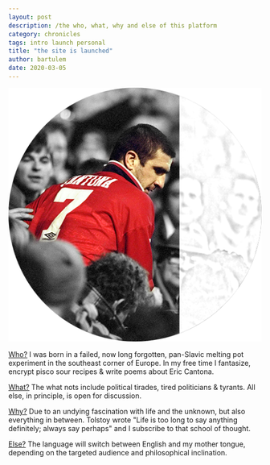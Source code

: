 ```yaml
---
layout: post
description: /the who, what, why and else of this platform
category: chronicles
tags: intro launch personal
title: "the site is launched"
author: bartulem
date: 2020-03-05
---
```


<div class="row">
  <div class="col-sm-6">
    <img  class="img-custom" alt="ledieu" src="/img/ledieu.png">
  </div>

  <div class="col-sm-6">
    <p> <u>Who?</u> I was born in a failed, now long forgotten, pan-Slavic melting pot experiment in the southeast corner of Europe. In my free time I fantasize, encrypt pisco sour recipes & write poems about Eric Cantona. </p>
    <p> <u>What?</u> The what nots include political tirades, tired politicians & tyrants. All else, in principle, is open for discussion. </p>
    <p> <u>Why?</u> Due to an undying fascination with life and the unknown, but also everything in between. Tolstoy wrote "Life is too long to say anything definitely; always say perhaps" and I subscribe to that school of thought. </p>
    <p> <u>Else?</u> The language will switch between English and my mother tongue, depending on the targeted audience and philosophical inclination. </p>
  </div>
</div>
